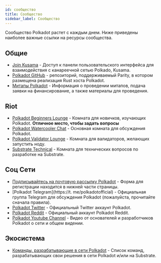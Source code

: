 ```yaml
---
id: сообщество
title: Сообщество
sidebar_label: Сообщество
---
```


Сообщество Polkadot растет с каждым днем. Ниже приведены наиболее важные ссылки на ресурсы сообщества.

## Общие

- [Join Kusama](https://polkadot.js.org/apps/#/explorer) - Доступ к панели пользовательского интерфейса для взаимодействия с канареечной сетью Polkado, Kusama.
- [Polkadot GitHub](https://github.com/paritytech/polkadot/) - репозиторий, поддерживаемый Parity, в котором размещена реализация Rust хоста Polkadot.
- [Митапы Polkadot](https://github.com/w3f/Web3-collaboration/blob/master/meetups.md) - Информация о проведении митапов, подача заявки на финансирование, а также материалы для проведения.

## Riot

- [Polkadot Beginners Lounge](https://riot.im/app/#/room/#polkadotnoobs:matrix.org) - Комната для новичков, изучающих Polkadot. **Отличное место, чтобы задать вопросы**
- [Polkadot Watercooler Chat](https://riot.im/app/#/room/#polkadot-watercooler:matrix.org) - Основная комната для обсуждения Polkadot.
- [Polkadot Validator Lounge](https://riot.im/app/#/room/#polkadot-validator-lounge:matrix.org) - Комната для валидаторов, желающих запустить ноду.
- [Substrate Technical](https://riot.im/app/#/room/#substrate-technical:matrix.org) - Комната для технических вопросов по разработке на Substrate.

## Соц Сети

- [Подписывайтесь на почтовую рассылку Polkadot](https://polkadot.network/#roadmap) - Форма для регистрации находится в нижней части страницы.
- [Polkadot Telegram](https://t. me/polkadotofficial) - Официальная группа Telegram для обсуждения Polkadot (пожалуйста, прочитайте сначала правила).
- [Polkadot Twitter](https://twitter.com/polkadotnetwork) - Официальный Twitter аккаунт Polkadot.
- [Polkadot Reddit](https://www.reddit.com/r/dot/) - Официальный аккаунт Polkadot Reddit.
- [Polkadot Youtube Channel](https://www.youtube.com/channel/UCB7PbjuZLEba_znc7mEGNgw) - Видео от основателей и разработчиков Polkadot о сети и общем видении.

## Экосистема

- [Команды, разрабатывающие в сети Polkadot](https://forum.web3.foundation/t/teams-building-on-polkadot/67) - Список команд, разрабатывающих свои решения в сети Polkadot и/или на Substrate.

